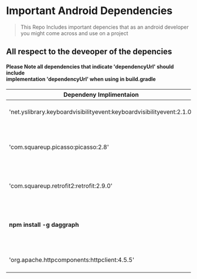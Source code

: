 # Important Android Dependencies
> This Repo Includes important depencies that as an android developer you might come across and use on a project
## All **respect** to the deveoper of the depencies
#### **Please Note all dependencies that indicate 'dependencyUrl' should include <br>implementation 'dependencyUrl' when using in build.gradle**
| Dependeny Implimentaion | Functionality               | Github Link to Repo |
| ---------------         | ---------------             | ---------------     |
|'net.yslibrary.keyboardvisibilityevent:keyboardvisibilityevent:2.1.0'       |Keyboard Functionality Checker     |https://github.com/yshrsmz/KeyboardVisibilityEvent  |
|'com.squareup.picasso:picasso:2.8'         |Picasso: Image Download and Cache Library for Android            | https://github.com/square/picasso |
|'com.squareup.retrofit2:retrofit:2.9.0'|A type-safe HTTP client for Android and Java.|https://github.com/square/retrofit
|**npm install -g daggraph**|Daggraph: dependency graph generator for Android Developers|https://github.com/dvdciri/daggraph|
|'org.apache.httpcomponents:httpclient:4.5.5'|Apache HTTP CLIENT|https://mvnrepository.com/artifact/org.apache.httpcomponents/httpclient/4.5.5|


